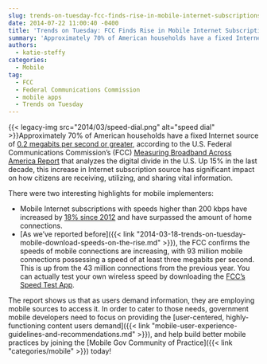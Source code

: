```yaml
---
slug: trends-on-tuesday-fcc-finds-rise-in-mobile-internet-subscriptions
date: 2014-07-22 11:00:40 -0400
title: 'Trends on Tuesday: FCC Finds Rise in Mobile Internet Subscriptions'
summary: 'Approximately 70% of American households have a fixed Internet source of 0.2 megabits per second or greater, according to the U.S. Federal Communications Commission&#8217;s (FCC) Measuring Broadband Across America Report that analyzes the digital divide in the U.S. Up 15% in the last decade, this increase in Internet subscription source'
authors:
  - katie-steffy
categories:
  - Mobile
tag:
  - FCC
  - Federal Communications Commission
  - mobile apps
  - Trends on Tuesday
---
```


{{< legacy-img src="2014/03/speed-dial.png" alt="speed dial" >}}Approximately 70% of American households have a fixed Internet source of [0.2 megabits per second or greater](http://en.wikipedia.org/wiki/Megabit), according to the U.S. Federal Communications Commission&#8217;s (FCC) [Measuring Broadband Across America Report](https://www.fcc.gov/reports/measuring-broadband-america-2014) that analyzes the digital divide in the U.S. Up 15% in the last decade, this increase in Internet subscription source has significant impact on how citizens are receiving, utilizing, and sharing vital information.

There were two interesting highlights for mobile implementers:

  * Mobile Internet subscriptions with speeds higher than 200 kbps have increased by [18% since 2012](https://www.fcc.gov/reports/measuring-broadband-america-2014) and have surpassed the amount of home connections.
  * [As we’ve reported before]({{< link "2014-03-18-trends-on-tuesday-mobile-download-speeds-on-the-rise.md" >}}), the FCC confirms the speeds of mobile connections are increasing, with 93 million mobile connections possessing a speed of at least three megabits per second. This is up from the 43 million connections from the previous year. You can actually test your own wireless speed by downloading the [FCC’s Speed Test App](http://apps.usa.gov/fcc-speed-test.shtml).

The report shows us that as users demand information, they are employing mobile sources to access it. In order to cater to those needs, government mobile developers need to focus on providing the [user-centered, highly-functioning content users demand]({{< link "mobile-user-experience-guidelines-and-recommendations.md" >}}), and help build better mobile practices by joining the [Mobile Gov Community of Practice]({{< link "categories/mobile" >}}) today!
